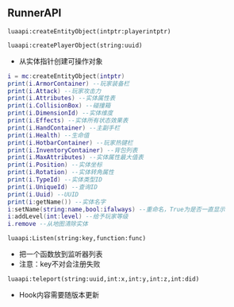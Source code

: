 ## RunnerAPI

```luaapi:createEntityObject(intptr:playerintptr)```

```luaapi:createPlayerObject(string:uuid)```

 - 从实体指针创建可操作对象
 
```lua
i = mc:createEntityObject(intptr)
print(i.ArmorContainer) --玩家装备栏
print(i.Attack) --玩家攻击力
print(i.Attributes) --实体属性表
print(i.CollisionBox) --碰撞箱
print(i.DimensionId) --实体维度
print(i.Effects) --实体所有状态效果表
print(i.HandContainer) --主副手栏
print(i.Health) --生命值
print(i.HotbarContainer) --玩家热键栏
print(i.InventoryContainer) --背包列表
print(i.MaxAttributes) --实体属性最大值表
print(i.Position) --实体坐标
print(i.Rotation) --实体转角属性
print(i.TypeId) --实体类型ID
print(i.UniqueId) --查询ID
print(i.Uuid) --UUID
print(i:getName()) --实体名字
i:setName(string:name,bool:ifalways) --重命名，True为是否一直显示
i:addLevel(int:level) --给予玩家等级
i.remove --从地图清除实体
```

```luaapi:Listen(string:key,function:func)```

 - 把一个函数放到监听器列表
 - 注意：key不对会注册失败
 
```luaapi:teleport(string:uuid,int:x,int:y,int:z,int:did)```

 - Hook内容需要随版本更新
